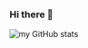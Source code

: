### Hi there 👋


![my GitHub stats](https://github-readme-stats.vercel.app/api?username=david-oh-git)
